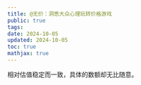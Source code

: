 ```yaml
---
title: @无价：洞悉大众心理玩转价格游戏
public: true
tags:
date: 2024-10-05
updated: 2024-10-05
toc: true
mathjax: true
---
```


相对估值稳定而一致，具体的数额却无比随意。
